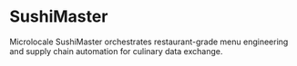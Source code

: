# SushiMaster
Microlocale SushiMaster orchestrates restaurant-grade menu engineering and supply chain automation for culinary data exchange.
